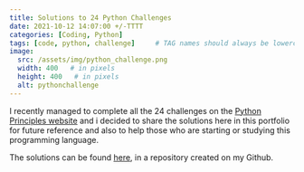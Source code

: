 ```yaml
---
title: Solutions to 24 Python Challenges
date: 2021-10-12 14:07:00 +/-TTTT
categories: [Coding, Python]
tags: [code, python, challenge]     # TAG names should always be lowercase
image:
  src: /assets/img/python_challenge.png
  width: 400   # in pixels
  height: 400   # in pixels
  alt: pythonchallenge
---
```


I recently managed to complete all the 24 challenges on the [Python Principles website](https://pythonprinciples.com/challenges/) and  i decided to share the solutions here in this portfolio for future reference and also to help those who are starting or studying this programming language.

The solutions can be found [here](https://github.com/leonlime/pythonchallenge), in a repository created on my Github.
